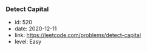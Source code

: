 ### Detect Capital

* id: 520
* date: 2020-12-11
* link: https://leetcode.com/problems/detect-capital
* level: Easy
